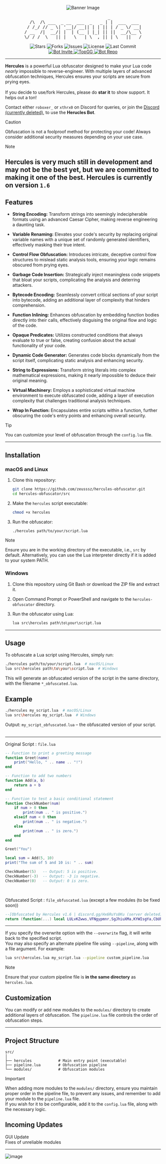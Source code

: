 <p align="center">
  <img src="https://github.com/user-attachments/assets/ff2ed207-c95e-45c3-831f-04a32675dbb5?size=32" alt="Banner Image" />
</p>
<pre align="center">
                                _            
  /\  /\ ___  _ __  ___  _   _ | |  ___  ___ 
 / /_/ // _ \| '__|/ __|| | | || | / _ \/ __|
/ __  /|  __/| |  | (__ | |_| || ||  __/\__ \
\/ /_/  \___||_|   \___| \__,_||_| \___||___/
</pre>
<p align="center">
  <img src="https://img.shields.io/github/stars/zeusssz/hercules-obfuscator?style=flat-square" alt="Stars" />
  <img src="https://img.shields.io/github/forks/zeusssz/hercules-obfuscator?style=flat-square" alt="Forks" />
  <img src="https://img.shields.io/github/issues/zeusssz/hercules-obfuscator?style=flat-square" alt="Issues" />
  <img src="https://img.shields.io/github/license/zeusssz/hercules-obfuscator?style=flat-square" alt="License" />
  <img src="https://img.shields.io/github/last-commit/zeusssz/hercules-obfuscator?style=flat-square" alt="Last Commit" />
  <br>
<a href="https://discord.com/oauth2/authorize?client_id=1293608330123804682">
 <img src="https://img.shields.io/badge/Add%20Bot-black?style=plastic&logo=discord&logoColor=rgb(255%2C%20255%2C%20255)" alt="Bot Invite">
</a>
<a href="https://top.gg/bot/1293608330123804682">
  <img src="https://top.gg/api/widget/servers/1293608330123804682.svg" alt="TopGG" />
</a>
<a href="https://github.com/Serpensin/DiscordBots-Hercules">
<img src="https://img.shields.io/badge/Discord%20Bot%20Repo-5865F2" alt="Bot Repo"/>
</a>
</p>

---
**Hercules** is a powerful Lua obfuscator designed to make your Lua code _nearly_ impossible to reverse-engineer. With multiple layers of advanced obfuscation techniques, Hercules ensures your scripts are secure from prying eyes.
<br>
<br>
If you decide to use/fork Hercules, please do **star it** to show support. It helps out a ton!
<br>

Contact either `roboxer_` or `xthrx0` on Discord for queries, or join the [Discord (currently deleted)](https://discord.gg/7PnSq7HuJN), to use the **Herucles Bot**.
<br>

>[!CAUTION]
Obfuscation is not a foolproof method for protecting your code! Always consider additional security measures depending on your use case.

>[!NOTE]
Hercules is very much still in development and may not be the best yet, but we are committed to making it one of the best. Hercules is currently on version `1.6`
---

## Features

- **String Encoding:** Transform strings into seemingly indecipherable formats using an advanced Caesar Cipher, making reverse engineering a daunting task.

- **Variable Renaming:** Elevates your code's security by replacing original variable names with a unique set of randomly generated identifiers, effectively masking their true intent.

- **Control Flow Obfuscation:** Introduces intricate, deceptive control flow structures to mislead static analysis tools, ensuring your logic remains obscured from prying eyes.

- **Garbage Code Insertion:** Strategically inject meaningless code snippets that bloat your scripts, complicating the analysis and deterring attackers.

- **Bytecode Encoding:** Seamlessly convert critical sections of your script into bytecode, adding an additional layer of complexity that hinders comprehension.

- **Function Inlining:** Enhances obfuscation by embedding function bodies directly into their calls, effectively disguising the original flow and logic of the code.

- **Opaque Predicates:** Utilizes constructed conditions that always evaluate to true or false, creating confusion about the actual functionality of your code.

- **Dynamic Code Generator:** Generates code blocks dynamically from the script itself, complicating static analysis and enhancing security.

- **String to Expressions:** Transform string literals into complex mathematical expressions, making it nearly impossible to deduce their original meaning.

- **Virtual Machinery:** Employs a sophisticated virtual machine environment to execute obfuscated code, adding a layer of execution complexity that challenges traditional analysis techniques.

- **Wrap In Function:** Encapsulates entire scripts within a function, further obscuring the code's entry points and enhancing overall security.

>[!TIP]
>You can customize your level of obfuscation through the `config.lua` file.
---
## Installation

### macOS and Linux

1. Clone this repository:
    ```bash
    git clone https://github.com/zeusssz/hercules-obfuscator.git
    cd hercules-obfuscator/src
    ```

2. Make the `hercules` script executable:
    ```bash
    chmod +x hercules
    ```

3. Run the obfuscator:
    ```bash
    ./hercules path/to/your/script.lua
    ```
>[!NOTE]
>Ensure you are in the working directory of the executable, i.e., `src` by default. Alternatively, you can use the Lua interpreter directly if it is added to your system PATH.

### Windows

1. Clone this repository using Git Bash or download the ZIP file and extract it.

2. Open Command Prompt or PowerShell and navigate to the `hercules-obfuscator` directory.

3. Run the obfuscator using Lua:
    ```cmd
    lua src\hercules path\to\your\script.lua
    ```
---

## Usage

To obfuscate a Lua script using Hercules, simply run:

```bash
./hercules path/to/your/script.lua  # macOS/Linux
lua src\hercules path\to\your\script.lua  # Windows
```

This will generate an obfuscated version of the script in the same directory, with the filename `*_obfuscated.lua`.

## Example

```bash
./hercules my_script.lua  # macOS/Linux
lua src\hercules my_script.lua  # Windows
```

Output:
`my_script_obfuscated.lua` – the obfuscated version of your script.
<br>
<br>

---
Original Script : `file.lua`
```lua
-- Function to print a greeting message
function Greet(name)
    print("Hello, " .. name .. "!")
end

-- Function to add two numbers
function Add(a, b)
    return a + b
end

-- Function to test a basic conditional statement
function CheckNumber(num)
    if num > 0 then
        print(num .. " is positive.")
    elseif num < 0 then
        print(num .. " is negative.")
    else
        print(num .. " is zero.")
    end
end

Greet("You")

local sum = Add(5, 10)
print("The sum of 5 and 10 is: " .. sum)

CheckNumber(5)   -- Output: 5 is positive.
CheckNumber(-3)  -- Output: -3 is negative.
CheckNumber(0)   -- Output: 0 is zero.
```
<br>

Obfuscated Script : `file_obfuscated.lua` (except a few modules (to be fixed soon))
```lua
--[Obfuscated by Hercules v1.6 | discord.gg/Hx6RuYs8Ku (server deleted)]
return (function(...) local LULvKZwws,VFNgypmnr,SgJhiuXMa,KYWIsgYa,CbUhWnJMFL,OIJEOabg,VwkgXDdwyt,UhXcNKJBqteo,EeUiNBYECZl LULvKZwws=ipairs;VFNgypmnr=pairs;SgJhiuXMa=math.floor;KYWIsgYa=math.ldexp;CbUhWnJMFL=string.byte;OIJEOabg=string.char;VwkgXDdwyt=string.sub;UhXcNKJBqteo=table.concat;EeUiNBYECZl=table.unpack;hercules,v1,alpha,__,TNSUKtZeTLP="Protected By Hercules V1.6",function()end,true,1,0 local LuaFunc,WrapState,BcToState,gqnneaRQwArE;local IqYTmXOm=50 local JKIQaXlYSHN=select;local function DodtdDeP(TNSUKtZeTLP)return{}end;local XfSoGBtLlOKa=unpack or table.unpack local function Pack(...)return{gLOBLJrAz=JKIQaXlYSHN("#",...),...}end local function hJBjxXlnZ(nlRejAWSOC,RucRnBLVH,yLLLinqfaiEK,OepGTTbBc,EpFtYUUHXazw)for i=TNSUKtZeTLP,yLLLinqfaiEK - RucRnBLVH do EpFtYUUHXazw[OepGTTbBc+i]=nlRejAWSOC[RucRnBLVH+i]end end local function hnpgDrCljfw(VfHqDHlKZwv,qgAfPPbKrX)local kWbSKXNM=TNSUKtZeTLP local xXYuVpLPFoeT=__ while VfHqDHlKZwv>TNSUKtZeTLP and qgAfPPbKrX>TNSUKtZeTLP do if(VfHqDHlKZwv % 2==__)and(qgAfPPbKrX % 2==__)then kWbSKXNM=kWbSKXNM+xXYuVpLPFoeT end xXYuVpLPFoeT=xXYuVpLPFoeT*2 VfHqDHlKZwv=SgJhiuXMa(VfHqDHlKZwv/2)qgAfPPbKrX=SgJhiuXMa(qgAfPPbKrX/2)end return kWbSKXNM end local function SvrpWBsRsv(DQlCEeYLP,gLOBLJrAz)return DQlCEeYLP*2^gLOBLJrAz end local function kzAAZtcC(DQlCEeYLP,gLOBLJrAz)return SgJhiuXMa(DQlCEeYLP/2^gLOBLJrAz)end local function GRPqeOkD(VfHqDHlKZwv,qgAfPPbKrX)local kWbSKXNM=TNSUKtZeTLP local BQzrjiyzAmq=__ while VfHqDHlKZwv>TNSUKtZeTLP or qgAfPPbKrX>TNSUKtZeTLP do local dwkhwNXcleD=VfHqDHlKZwv % 2 local ugsLuMhKX=qgAfPPbKrX % 2 if dwkhwNXcleD==__ or ugsLuMhKX==__ then kWbSKXNM=kWbSKXNM+BQzrjiyzAmq end VfHqDHlKZwv=SgJhiuXMa(VfHqDHlKZwv/2)qgAfPPbKrX=SgJhiuXMa(qgAfPPbKrX/2)BQzrjiyzAmq=BQzrjiyzAmq*2 end return kWbSKXNM end local function FEGbdJFRbwIz(OesjstyO,mLiKyMpC)for i,uv in VFNgypmnr(OesjstyO)do if uv.mLiKyMpC>=mLiKyMpC then uv.m=uv.M[uv.mLiKyMpC];uv.M=uv;uv.mLiKyMpC="m" OesjstyO[i]=nil;end;end;end;local function cyTGqQECKrTi(OesjstyO,mLiKyMpC,EeoiWLMB)local nbLykzNc=OesjstyO[mLiKyMpC]if not nbLykzNc then nbLykzNc={mLiKyMpC=mLiKyMpC,M=EeoiWLMB}OesjstyO[mLiKyMpC]=nbLykzNc;end;return nbLykzNc;end;function sOuJicZHSj(mqVUGYpUKWb,rpYASbzNWG)local tpeONQMgfH,uXPZIEmiBGO=#rpYASbzNWG,{}local dEJladwwXuKY={}for i=1,tpeONQMgfH do dEJladwwXuKY[rpYASbzNWG:sub(i,i)]=i - 1 end for encoded_char in mqVUGYpUKWb:gmatch("[^x]+")do local gLOBLJrAz=0 for i=1,#encoded_char do gLOBLJrAz=gLOBLJrAz*tpeONQMgfH+dEJladwwXuKY[encoded_char:sub(i,i)]end uXPZIEmiBGO[#uXPZIEmiBGO+1]=OIJEOabg(gLOBLJrAz)end mqVUGYpUKWb=UhXcNKJBqteo(uXPZIEmiBGO)local icWdwWaakmqT=__ local function XdYFTRMqSp()local IHtOWLERC=CbUhWnJMFL(mqVUGYpUKWb,icWdwWaakmqT,icWdwWaakmqT)icWdwWaakmqT=icWdwWaakmqT+__ return IHtOWLERC;end;local function HiFfXRcqI()local NaaVlyzja,fVgLkeUU=CbUhWnJMFL(mqVUGYpUKWb,icWdwWaakmqT,icWdwWaakmqT+2)icWdwWaakmqT=icWdwWaakmqT+2;return(fVgLkeUU*256)+NaaVlyzja;end;local function MVQmlaxU()local NaaVlyzja,fVgLkeUU,IXKWOHHcMobk,DEtYJbMFZZ=CbUhWnJMFL(mqVUGYpUKWb,icWdwWaakmqT,icWdwWaakmqT+3)icWdwWaakmqT=icWdwWaakmqT+4;return(DEtYJbMFZZ*16777216)+(IXKWOHHcMobk*65536)+(fVgLkeUU*256)+NaaVlyzja;end;function gqnneaRQwArE()local KwYtejSsu={gLOBLJrAz=XdYFTRMqSp(),c=XdYFTRMqSp(),d=XdYFTRMqSp(),DQlCEeYLP={},D={},fddFqEuOjbyE={}}for i=__,MVQmlaxU()do local dZRhgqxbnAh=MVQmlaxU()local TuemBXJL=XdYFTRMqSp()local UimNsHqv=XdYFTRMqSp()local kUQtxTEsiOU={m=dZRhgqxbnAh,S=TuemBXJL,A=HiFfXRcqI()}local cJVnnTAbbOJt={qgAfPPbKrX=XdYFTRMqSp(),c=XdYFTRMqSp()}if(UimNsHqv==__)then kUQtxTEsiOU.OesjstyO=HiFfXRcqI()kUQtxTEsiOU.C=HiFfXRcqI()kUQtxTEsiOU.s=cJVnnTAbbOJt.qgAfPPbKrX==__ and kUQtxTEsiOU.OesjstyO>0xFF kUQtxTEsiOU.VfHqDHlKZwv=cJVnnTAbbOJt.c==__ and kUQtxTEsiOU.C>0xFF elseif(UimNsHqv==2)then kUQtxTEsiOU.F=MVQmlaxU()kUQtxTEsiOU.g=cJVnnTAbbOJt.qgAfPPbKrX==__ elseif(UimNsHqv==3)then kUQtxTEsiOU.f=MVQmlaxU()- 131071 end;KwYtejSsu.DQlCEeYLP[i]=kUQtxTEsiOU;end;for i=__,MVQmlaxU()do local UimNsHqv=XdYFTRMqSp()if(UimNsHqv==__)then KwYtejSsu.D[i - __]=(XdYFTRMqSp()~=TNSUKtZeTLP)elseif(UimNsHqv==3)then KwYtejSsu.D[i - __]=(function()local NVZSUcrb=MVQmlaxU()local zAtREAZeRT=MVQmlaxU()local gWtsuqhSy=__ local jinIUfAEjfmc=GRPqeOkD(SvrpWBsRsv(hnpgDrCljfw(zAtREAZeRT,0xFFFFF),32),NVZSUcrb);local RbIuSjGnMS=hnpgDrCljfw(kzAAZtcC(zAtREAZeRT,20),0x7FF)local yyaOzQeqUZM=(-__)^kzAAZtcC(zAtREAZeRT,31)if RbIuSjGnMS==TNSUKtZeTLP then if jinIUfAEjfmc==TNSUKtZeTLP then return yyaOzQeqUZM*TNSUKtZeTLP else RbIuSjGnMS=__ gWtsuqhSy=TNSUKtZeTLP end;elseif RbIuSjGnMS==2047 then if jinIUfAEjfmc==TNSUKtZeTLP then return yyaOzQeqUZM*(__/TNSUKtZeTLP)else return yyaOzQeqUZM*(TNSUKtZeTLP/TNSUKtZeTLP)end;end;return KYWIsgYa(yyaOzQeqUZM,RbIuSjGnMS - 1023)*(gWtsuqhSy+(jinIUfAEjfmc/(2^52)))end)()elseif(UimNsHqv==4)then KwYtejSsu.D[i - __]=(function()local chOPLSyU;local kIKgGQJboPUP=MVQmlaxU();if(kIKgGQJboPUP==TNSUKtZeTLP)then return;end;chOPLSyU=VwkgXDdwyt(mqVUGYpUKWb,icWdwWaakmqT,icWdwWaakmqT+kIKgGQJboPUP - __);icWdwWaakmqT=icWdwWaakmqT+kIKgGQJboPUP return chOPLSyU;end)()end end;for i=__,MVQmlaxU()do KwYtejSsu.fddFqEuOjbyE[i - __]=gqnneaRQwArE()end for TNSUKtZeTLP,v in LULvKZwws(KwYtejSsu.DQlCEeYLP)do if v.g then v.D=KwYtejSsu.D[v.F]else if v.s then v.A=KwYtejSsu.D[v.OesjstyO - 256]end;if v.VfHqDHlKZwv then v.C=KwYtejSsu.D[v.C - 256]end;end;end return KwYtejSsu end;return gqnneaRQwArE()end;function AMNSCtLhhZsb(GdEgXOiyeBK,GsyXGZBt,gLOBLJrAz)local DQlCEeYLP=GdEgXOiyeBK.DQlCEeYLP;local fddFqEuOjbyE=GdEgXOiyeBK.Z;local v=GdEgXOiyeBK.v;local wtgyutAm=-__;local NBIypScaTJj={}local EeoiWLMB=GdEgXOiyeBK.EeoiWLMB;local z=GdEgXOiyeBK.z;while alpha do local kUQtxTEsiOU=DQlCEeYLP[z]local S=kUQtxTEsiOU.S;z=z+__;if(S==1)then EeoiWLMB[kUQtxTEsiOU.A]=kUQtxTEsiOU.D elseif(S==2)then EeoiWLMB[kUQtxTEsiOU.A]=kUQtxTEsiOU.OesjstyO~=0 if kUQtxTEsiOU.C~=0 then z=z+1 end;elseif(S==4)then local edmCIHmZj=gLOBLJrAz[kUQtxTEsiOU.OesjstyO]EeoiWLMB[kUQtxTEsiOU.A]=edmCIHmZj.M[edmCIHmZj.mLiKyMpC]elseif(S==5)then EeoiWLMB[kUQtxTEsiOU.A]=GsyXGZBt[kUQtxTEsiOU.D]elseif(S==6)then local mLiKyMpC if kUQtxTEsiOU.VfHqDHlKZwv then mLiKyMpC=kUQtxTEsiOU.C;else mLiKyMpC=EeoiWLMB[kUQtxTEsiOU.C]end EeoiWLMB[kUQtxTEsiOU.A]=EeoiWLMB[kUQtxTEsiOU.OesjstyO][mLiKyMpC]elseif(S==7)then GsyXGZBt[kUQtxTEsiOU.D]=EeoiWLMB[kUQtxTEsiOU.A]elseif(S==0)then EeoiWLMB[kUQtxTEsiOU.A]=EeoiWLMB[kUQtxTEsiOU.OesjstyO];elseif(S==21)then local OesjstyO,C=kUQtxTEsiOU.OesjstyO,kUQtxTEsiOU.C;local WDtyZfbaTV,chOPLSyU=pcall(table.concat,EeoiWLMB,"",OesjstyO,C)if not WDtyZfbaTV then chOPLSyU=EeoiWLMB[OesjstyO]or "" for i=OesjstyO+1,C do chOPLSyU=chOPLSyU ..(EeoiWLMB[i]or EeoiWLMB[i - 1])end;end;EeoiWLMB[kUQtxTEsiOU.A]=chOPLSyU;elseif(S==22)then z=z+kUQtxTEsiOU.f elseif(S==23)then local Lhs,Rhs;if kUQtxTEsiOU.s then Lhs=kUQtxTEsiOU.A else Lhs=EeoiWLMB[kUQtxTEsiOU.OesjstyO]end if kUQtxTEsiOU.VfHqDHlKZwv then Rhs=kUQtxTEsiOU.C else Rhs=EeoiWLMB[kUQtxTEsiOU.C]end if(Lhs==Rhs)==(kUQtxTEsiOU.A~=0)then z=z+DQlCEeYLP[z].f end;z=z+1 elseif(S==24)then local Lhs,Rhs;if kUQtxTEsiOU.s then Lhs=kUQtxTEsiOU.A else Lhs=EeoiWLMB[kUQtxTEsiOU.OesjstyO]end if kUQtxTEsiOU.VfHqDHlKZwv then Rhs=kUQtxTEsiOU.C else Rhs=EeoiWLMB[kUQtxTEsiOU.C]end if(Lhs<Rhs)==(kUQtxTEsiOU.A~=0)then z=z+DQlCEeYLP[z].f end;z=z+1 elseif(S==26)then if(not EeoiWLMB[kUQtxTEsiOU.A])~=(kUQtxTEsiOU.C~=0)then z=z+DQlCEeYLP[z].f end z=z+1 elseif(S==12)then local Lhs,Rhs;if kUQtxTEsiOU.s then Lhs=kUQtxTEsiOU.A else Lhs=EeoiWLMB[kUQtxTEsiOU.OesjstyO]end if kUQtxTEsiOU.VfHqDHlKZwv then Rhs=kUQtxTEsiOU.C else Rhs=EeoiWLMB[kUQtxTEsiOU.C]end EeoiWLMB[kUQtxTEsiOU.A]=Lhs+Rhs elseif(S==28)then local A=kUQtxTEsiOU.A;local OesjstyO=kUQtxTEsiOU.OesjstyO;local C=kUQtxTEsiOU.C;local Params;if OesjstyO==0 then Params=wtgyutAm - A;else Params=OesjstyO - 1;end;local uAVYHNBIh=Pack(EeoiWLMB[A](XfSoGBtLlOKa(EeoiWLMB,A+1,A+Params)))local NUBNQhpF=uAVYHNBIh.gLOBLJrAz;if C==0 then wtgyutAm=A+NUBNQhpF - 1;else NUBNQhpF=C - 1;end;hJBjxXlnZ(uAVYHNBIh,1,NUBNQhpF,A,EeoiWLMB)elseif(S==36)then local nILfDpCJQ=fddFqEuOjbyE[kUQtxTEsiOU.F]local zMTdHzCGAf=nILfDpCJQ.gLOBLJrAz;local UvB;if zMTdHzCGAf~=0 then UvB=DodtdDeP(zMTdHzCGAf - 1)for i=1,zMTdHzCGAf do local swSvMNosKy=DQlCEeYLP[z+i - 1]if(swSvMNosKy.S==0)then UvB[i - 1]=cyTGqQECKrTi(NBIypScaTJj,swSvMNosKy.OesjstyO,EeoiWLMB)elseif(swSvMNosKy.S==4)then UvB[i - 1]=gLOBLJrAz[swSvMNosKy.OesjstyO]end;end;z=z+zMTdHzCGAf end;EeoiWLMB[kUQtxTEsiOU.A]=fXJlVDEVSMfK(nILfDpCJQ,GsyXGZBt,UvB)elseif(S==30)then local A=kUQtxTEsiOU.A;local OesjstyO=kUQtxTEsiOU.OesjstyO;local qgAfPPbKrX;if OesjstyO==0 then qgAfPPbKrX=wtgyutAm - A+1;else qgAfPPbKrX=OesjstyO - 1;end;FEGbdJFRbwIz(NBIypScaTJj,0)return XfSoGBtLlOKa(EeoiWLMB,A,A+qgAfPPbKrX - 1)end GdEgXOiyeBK.z=z;end;end;function fXJlVDEVSMfK(fddFqEuOjbyE,GsyXGZBt,wOAbslmL)local function Wrapped(...)local HHPcDUBdCRr=Pack(...)local EeoiWLMB=DodtdDeP(fddFqEuOjbyE.d)local v={qgAfPPbKrX=TNSUKtZeTLP,OesjstyO={}}hJBjxXlnZ(HHPcDUBdCRr,__,fddFqEuOjbyE.c,TNSUKtZeTLP,EeoiWLMB)if(fddFqEuOjbyE.c<HHPcDUBdCRr.gLOBLJrAz)then local PEAuPJIp=fddFqEuOjbyE.c+__ local qgAfPPbKrX=HHPcDUBdCRr.gLOBLJrAz - fddFqEuOjbyE.c;v.qgAfPPbKrX=qgAfPPbKrX;hJBjxXlnZ(HHPcDUBdCRr,PEAuPJIp,PEAuPJIp+qgAfPPbKrX - __,__,v.OesjstyO)end;local GdEgXOiyeBK={v=v,EeoiWLMB=EeoiWLMB,DQlCEeYLP=fddFqEuOjbyE.DQlCEeYLP,Z=fddFqEuOjbyE.fddFqEuOjbyE,z=__}return AMNSCtLhhZsb(GdEgXOiyeBK,GsyXGZBt,wOAbslmL)end;return Wrapped;end;fXJlVDEVSMfK(sOuJicZHSj("\62\120\62\120\88\120\85\120\62\120\62\120\62\120\95\120\62\120\62\120\62\120\95\120\42\120\62\120\62\120\62\120\62\120\62\120\62\120\62\120\62\120\123\120\42\62\120\62\120\62\120\123\120\42\120\62\120\62\120\62\120\62\120\62\120\62\120\42\120\62\120\91\120\95\62\120\95\120\95\62\120\91\120\51\120\62\120\62\120\62\120\62\120\63\120\62\120\95\120\62\120\42\88\120\62\120\62\120\62\120\88\120\95\120\42\120\62\120\42\120\62\120\62\120\62\120\62\120\62\120\42\89\120\42\62\120\51\62\120\62\120\89\120\42\120\42\120\62\120\62\120\42\120\42\120\62\120\42\120\42\120\95\42\120\95\62\120\62\120\62\120\42\120\95\120\95\120\62\120\42\120\62\120\95\120\62\120\62\120\62\120\51\42\120\51\62\120\62\120\62\120\42\120\95\120\51\120\62\120\42\120\62\120\51\120\62\120\62\120\62\120\42\53\120\95\62\120\95\62\120\42\120\53\120\42\120\42\120\62\120\62\120\62\120\51\120\62\120\95\120\62\120\61\120\95\62\120\51\62\120\62\120\61\120\42\120\62\120\62\120\42\120\42\120\42\120\62\120\95\120\42\120\91\120\42\62\120\62\120\95\62\120\91\120\51\120\62\120\62\120\62\120\62\120\42\120\62\120\95\120\62\120\42\42\120\62\120\42\120\62\120\42\120\95\120\42\120\62\120\42\120\62\120\82\120\62\120\62\120\62\120\91\120\62\120\51\41\120\42\46\120\91\120\51\120\62\120\62\120\62\120\62\120\51\84\120\51\46\120\42\120\62\120\95\120\62\120\95\62\120\62\120\95\120\42\120\62\120\62\120\62\120\62\120\42\120\62\120\62\120\62\120\91\120\95\62\120\51\78\120\42\46\120\91\120\51\120\62\120\62\120\62\120\62\120\51\76\120\51\46\120\42\120\62\120\42\58\120\62\120\62\120\62\120\58\120\95\120\42\120\62\120\62\120\62\120\62\120\62\120\62\120\62\120\42\52\120\42\62\120\42\120\62\120\52\120\95\120\42\120\62\120\42\120\62\120\88\120\62\120\62\120\62\120\42\58\120\42\62\120\62\120\62\120\58\120\95\120\42\120\62\120\62\120\62\120\42\120\62\120\62\120\62\120\42\52\120\95\62\120\42\120\62\120\52\120\95\120\42\120\62\120\42\120\62\120\89\120\62\120\62\120\62\120\42\58\120\95\62\120\62\120\62\120\58\120\95\120\42\120\62\120\62\120\62\120\95\120\62\120\62\120\62\120\42\52\120\51\62\120\42\120\62\120\52\120\95\120\42\120\62\120\42\120\62\120\52\120\62\120\62\120\62\120\42\88\120\42\62\120\42\120\62\120\88\120\95\120\42\120\62\120\42\120\62\120\88\120\62\120\62\120\62\120\95\42\120\62\120\95\120\62\120\42\120\95\120\95\120\62\120\42\120\62\120\64\120\62\120\62\120\62\120\42\53\120\42\62\120\62\120\42\120\53\120\42\120\42\120\62\120\62\120\62\120\95\120\62\120\42\120\62\120\42\88\120\95\62\120\42\120\62\120\88\120\95\120\42\120\62\120\42\120\62\120\89\120\62\120\62\120\62\120\95\42\120\42\62\120\95\120\62\120\42\120\95\120\95\120\62\120\42\120\62\120\75\120\62\120\62\120\62\120\51\42\120\95\62\120\95\120\62\120\42\120\95\120\51\120\62\120\42\120\62\120\63\120\62\120\62\120\62\120\42\53\120\95\62\120\95\62\120\42\120\53\120\42\120\42\120\62\120\62\120\62\120\51\120\62\120\95\120\62\120\95\88\120\51\62\120\95\120\62\120\88\120\95\120\95\120\62\120\42\120\62\120\60\120\62\120\62\120\62\120\51\42\120\62\120\51\120\62\120\42\120\95\120\51\120\62\120\42\120\62\120\90\120\62\120\62\120\62\120\62\120\42\120\95\62\120\62\120\62\120\42\120\82\120\62\120\62\120\62\120\42\120\62\120\62\120\62\120\51\77\120\62\120\95\42\120\42\120\77\120\42\120\51\120\62\120\62\120\62\120\51\120\62\120\82\120\62\120\95\53\120\42\62\120\62\120\42\120\53\120\42\120\95\120\62\120\62\120\62\120\95\120\62\120\42\120\62\120\95\88\120\51\62\120\42\120\62\120\88\120\95\120\95\120\62\120\42\120\62\120\52\120\62\120\62\120\62\120\51\42\120\42\62\120\95\120\62\120\42\120\95\120\51\120\62\120\42\120\62\120\75\120\62\120\62\120\62\120\95\53\120\42\62\120\62\120\42\120\53\120\42\120\95\120\62\120\62\120\62\120\95\120\62\120\42\120\62\120\95\88\120\51\62\120\42\120\62\120\88\120\95\120\95\120\62\120\42\120\62\120\52\120\62\120\62\120\62\120\51\42\120\42\62\120\51\120\62\120\42\120\95\120\51\120\62\120\42\120\62\120\67\120\62\120\62\120\62\120\95\53\120\42\62\120\62\120\42\120\53\120\42\120\95\120\62\120\62\120\62\120\95\120\62\120\42\120\62\120\95\88\120\51\62\120\42\120\62\120\88\120\95\120\95\120\62\120\42\120\62\120\52\120\62\120\62\120\62\120\51\42\120\95\62\120\62\120\62\120\42\120\95\120\51\120\62\120\42\120\62\120\95\120\62\120\62\120\62\120\95\53\120\42\62\120\62\120\42\120\53\120\42\120\95\120\62\120\62\120\62\120\95\120\62\120\42\120\62\120\44\120\62\120\95\62\120\62\120\44\120\42\120\62\120\62\120\62\120\62\120\42\120\62\120\62\120\62\120\126\120\62\120\62\120\62\120\82\120\82\120\62\120\62\120\62\120\42\59\120\42\72\120\42\84\120\42\81\120\82\120\89\120\62\120\62\120\62\120\42\76\120\42\72\120\42\66\120\42\58\120\42\36\120\42\59\120\51\120\62\120\62\120\62\120\62\120\62\120\62\120\62\120\62\120\51\120\62\120\62\120\62\120\62\120\62\120\62\120\51\47\120\46\120\51\120\62\120\62\120\62\120\62\120\62\120\42\83\120\42\49\120\42\62\120\82\120\88\120\62\120\62\120\62\120\42\52\120\42\76\120\42\125\120\42\125\120\42\84\120\82\120\51\120\62\120\62\120\62\120\42\42\120\42\58\120\42\58\120\82\120\60\120\62\120\62\120\62\120\42\51\120\42\81\120\42\125\120\42\37\120\42\70\120\42\126\120\42\33\120\42\59\120\42\57\120\42\125\120\42\76\120\82\120\51\120\62\120\62\120\62\120\42\124\120\42\36\120\42\33\120\51\120\62\120\62\120\62\120\62\120\62\120\62\120\35\120\42\62\120\51\120\62\120\62\120\62\120\62\120\62\120\62\120\58\120\42\62\120\82\120\88\120\62\120\62\120\62\120\42\47\120\42\76\120\42\69\120\42\66\120\42\84\120\82\120\61\120\62\120\62\120\62\120\42\35\120\42\81\120\42\125\120\83\120\42\71\120\42\33\120\42\59\120\83\120\42\36\120\42\93\120\83\120\33\120\83\120\42\72\120\42\66\120\42\58\120\83\120\54\120\47\120\83\120\42\69\120\42\71\120\55\120\51\120\62\120\62\120\62\120\62\120\62\120\62\120\64\120\51\62\120\51\120\62\120\62\120\62\120\62\120\42\120\88\120\52\120\62\120\62\120\62\120\42\88\120\62\120\62\120\62\120\88\120\95\120\42\120\62\120\42\120\62\120\62\120\62\120\62\120\62\120\95\42\120\42\62\120\62\120\62\120\42\120\95\120\95\120\62\120\42\120\62\120\42\120\62\120\62\120\62\120\51\62\120\62\120\62\120\62\120\62\120\42\120\51\120\62\120\62\120\62\120\62\120\62\120\62\120\62\120\42\120\95\42\120\62\120\62\120\42\120\95\120\82\120\62\120\42\120\62\120\95\120\62\120\62\120\62\120\95\77\120\62\120\42\120\42\120\77\120\42\120\95\120\62\120\62\120\62\120\95\120\62\120\82\120\62\120\42\53\120\42\62\120\62\120\42\120\53\120\42\120\42\120\62\120\62\120\62\120\95\120\62\120\42\120\62\120\44\120\62\120\95\62\120\62\120\44\120\42\120\62\120\62\120\62\120\62\120\42\120\62\120\62\120\62\120\51\120\62\120\62\120\62\120\82\120\88\120\62\120\62\120\62\120\42\47\120\42\76\120\42\69\120\42\66\120\42\84\120\82\120\89\120\62\120\62\120\62\120\42\64\120\42\125\120\42\40\120\42\40\120\42\36\120\40\120\82\120\42\120\62\120\62\120\62\120\72\120\62\120\62\120\62\120\62\120\62\120\95\120\51\120\51\120\62\120\62\120\62\120\95\90\120\42\62\120\62\120\62\120\90\120\42\120\95\120\62\120\42\120\42\120\62\120\62\120\42\120\62\120\95\44\120\62\120\62\120\42\120\44\120\42\120\95\120\62\120\62\120\62\120\95\120\62\120\62\120\62\120\44\120\62\120\95\62\120\62\120\44\120\42\120\62\120\62\120\62\120\62\120\42\120\62\120\62\120\62\120\62\120\62\120\62\120\62\120\62\120\62\120\62\120\62\120\62\120\42\120\82\120\91\120\62\120\62\120\62\120\74\120\62\120\62\120\95\62\120\74\120\42\120\62\120\62\120\42\120\42\120\62\120\42\120\62\120\62\120\91\120\42\62\120\42\120\95\62\120\91\120\51\120\62\120\62\120\62\120\62\120\88\120\62\120\95\120\62\120\42\88\120\42\62\120\62\120\62\120\88\120\95\120\42\120\62\120\42\120\62\120\42\120\62\120\62\120\62\120\95\62\120\62\120\62\120\62\120\62\120\42\120\95\120\62\120\62\120\62\120\62\120\62\120\62\120\62\120\51\42\120\95\62\120\62\120\62\120\42\120\95\120\51\120\62\120\42\120\62\120\95\120\62\120\62\120\62\120\95\77\120\51\62\120\62\120\42\120\77\120\42\120\95\120\62\120\62\120\62\120\95\120\62\120\51\120\62\120\42\53\120\42\62\120\62\120\42\120\53\120\42\120\42\120\62\120\62\120\62\120\95\120\62\120\42\120\62\120\91\120\62\120\51\120\95\62\120\91\120\51\120\62\120\62\120\62\120\62\120\90\120\62\120\95\120\62\120\74\120\62\120\42\62\120\62\120\74\120\42\120\62\120\62\120\42\120\42\120\62\120\62\120\62\120\42\120\91\120\42\62\120\42\120\95\62\120\91\120\51\120\62\120\62\120\62\120\62\120\88\120\62\120\95\120\62\120\42\88\120\42\62\120\62\120\62\120\88\120\95\120\42\120\62\120\42\120\62\120\42\120\62\120\62\120\62\120\95\62\120\62\120\62\120\62\120\62\120\42\120\95\120\62\120\62\120\62\120\62\120\62\120\62\120\62\120\51\42\120\51\62\120\62\120\62\120\42\120\95\120\51\120\62\120\42\120\62\120\51\120\62\120\62\120\62\120\95\77\120\51\62\120\62\120\42\120\77\120\42\120\95\120\62\120\62\120\62\120\95\120\62\120\51\120\62\120\42\53\120\42\62\120\62\120\42\120\53\120\42\120\42\120\62\120\62\120\62\120\95\120\62\120\42\120\62\120\91\120\62\120\42\120\95\62\120\91\120\51\120\62\120\62\120\62\120\62\120\82\120\62\120\95\120\62\120\42\88\120\42\62\120\62\120\62\120\88\120\95\120\42\120\62\120\42\120\62\120\42\120\62\120\62\120\62\120\95\62\120\62\120\62\120\62\120\62\120\42\120\95\120\62\120\62\120\62\120\62\120\62\120\62\120\62\120\51\42\120\62\120\42\120\62\120\42\120\95\120\51\120\62\120\42\120\62\120\82\120\62\120\62\120\62\120\95\77\120\51\62\120\62\120\42\120\77\120\42\120\95\120\62\120\62\120\62\120\95\120\62\120\51\120\62\120\42\53\120\42\62\120\62\120\42\120\53\120\42\120\42\120\62\120\62\120\62\120\95\120\62\120\42\120\62\120\44\120\62\120\95\62\120\62\120\44\120\42\120\62\120\62\120\62\120\62\120\42\120\62\120\62\120\62\120\88\120\62\120\62\120\62\120\51\120\62\120\62\120\62\120\62\120\62\120\62\120\62\120\62\120\82\120\88\120\62\120\62\120\62\120\42\47\120\42\76\120\42\69\120\42\66\120\42\84\120\82\120\67\120\62\120\62\120\62\120\83\120\42\69\120\42\71\120\83\120\42\47\120\42\36\120\42\71\120\42\69\120\42\84\120\42\69\120\42\73\120\42\125\120\66\120\82\120\67\120\62\120\62\120\62\120\83\120\42\69\120\42\71\120\83\120\42\66\120\42\125\120\42\96\120\42\72\120\42\84\120\42\69\120\42\73\120\42\125\120\66\120\82\120\75\120\62\120\62\120\62\120\83\120\42\69\120\42\71\120\83\120\42\55\120\42\125\120\42\76\120\42\36\120\66\120\62\120\62\120\62\120\62",">*_3RXY4@K?<ZC~8WV&D#M[=J|{O5+,0SH9%:}]`QEUF(;B$/6LGT!I21^7AN)P."),(getfenv and getfenv(0))or _ENV)() end)(...)
```
---

If you specify the overwrite option with the `--overwrite` flag, it will write back to the specified script.
<br>
You may also specify an alternate pipeline file using `--pipeline`, along with a file argument. For example:
```sh
lua src\hercules.lua my_script.lua --pipeline custom_pipeline.lua 
```
>[!NOTE]
>Ensure that your custom pipeline file is **in the same directory** as `hercules.lua`.

## Customization

You can modify or add new modules to the `modules/` directory to create additional layers of obfuscation. The `pipeline.lua` file controls the order of obfuscation steps.

---

## Project Structure

```
src/
│
├── hercules            # Main entry point (executable)
├── pipeline.lua        # Obfuscation pipeline
└── modules/            # Obfuscation modules  
```
>[!IMPORTANT]
>When adding more modules to the `modules/` directory, ensure you maintain proper order in the pipeline file, to prevent any issues, and remember to add your module to the `pipeline.lua` file.
<br>If you wish for it to be configurable, add it to the `config.lua` file, along with the necessary logic.

## Incoming Updates
GUI Update
<br>
Fixes of unreliable modules

---
![image](https://github.com/user-attachments/assets/f0ee0abd-f4d5-4e6c-8801-07e32eec2ad9)

